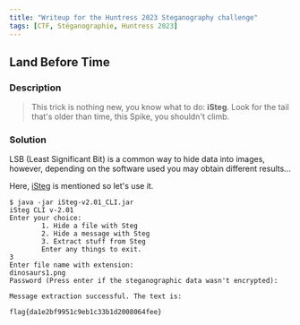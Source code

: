 ```yaml
---
title: "Writeup for the Huntress 2023 Steganography challenge"
tags: [CTF, Stéganographie, Huntress 2023]
---
```


## Land Before Time

### Description

> This trick is nothing new, you know what to do: **iSteg**. Look for the tail that's older than time, this Spike, you shouldn't climb.  

### Solution

LSB (Least Significant Bit) is a common way to hide data into images, however, depending on the software used you may obtain different results...

Here, [iSteg](https://github.com/rafiibrahim8/iSteg) is mentioned so let's use it.

```console
$ java -jar iSteg-v2.01_CLI.jar
iSteg CLI v-2.01
Enter your choice:
        1. Hide a file with Steg
        2. Hide a message with Steg
        3. Extract stuff from Steg
        Enter any things to exit.
3
Enter file name with extension:
dinosaurs1.png
Password (Press enter if the steganographic data wasn't encrypted):

Message extraction successful. The text is:

flag{da1e2bf9951c9eb1c33b1d2008064fee}
```
